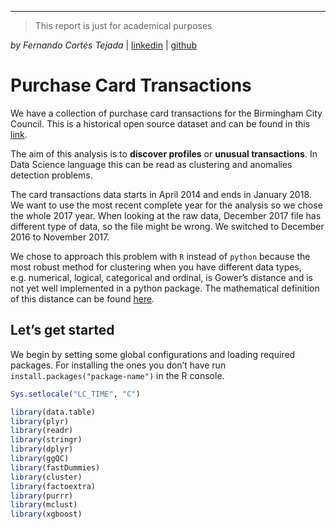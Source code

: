 ------------------------------------------------------------------------

> This report is just for academical purposes

*by Fernando Cortés Tejada* \|
[linkedin](https://www.linkedin.com/in/fernando-cortes-tejada/) \|
[github](https://github.com/fcortes10)

# Purchase Card Transactions

We have a collection of purchase card transactions for the Birmingham
City Council. This is a historical open source dataset and can be found
in this
[link](https://data.birmingham.gov.uk/dataset/purchase-card-transactions).

The aim of this analysis is to **discover profiles** or **unusual
transactions**. In Data Science language this can be read as clustering
and anomalies detection problems.

The card transactions data starts in April 2014 and ends in January
2018. We want to use the most recent complete year for the analysis so
we chose the whole 2017 year. When looking at the raw data, December
2017 file has different type of data, so the file might be wrong. We
switched to December 2016 to November 2017.

We chose to approach this problem with `R` instead of `python` because
the most robust method for clustering when you have different data
types, e.g. numerical, logical, categorical and ordinal, is Gower’s
distance and is not yet well implemented in a python package. The
mathematical definition of this distance can be found
[here](https://statisticaloddsandends.wordpress.com/2021/02/23/what-is-gowers-distance/).

## Let’s get started

We begin by setting some global configurations and loading required
packages. For installing the ones you don’t have run
`install.packages("package-name")` in the R console.

``` r
Sys.setlocale("LC_TIME", "C")

library(data.table)
library(plyr)
library(readr)
library(stringr)
library(dplyr)
library(ggQC)
library(fastDummies)
library(cluster)
library(factoextra)
library(purrr)
library(mclust)
library(xgboost)
```
